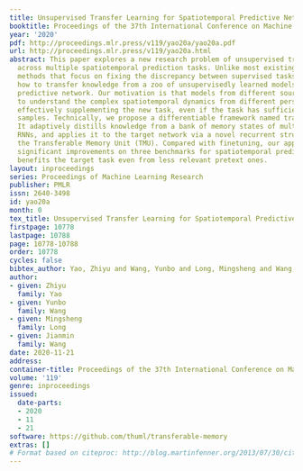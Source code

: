 ```yaml
---
title: Unsupervised Transfer Learning for Spatiotemporal Predictive Networks
booktitle: Proceedings of the 37th International Conference on Machine Learning
year: '2020'
pdf: http://proceedings.mlr.press/v119/yao20a/yao20a.pdf
url: http://proceedings.mlr.press/v119/yao20a.html
abstract: This paper explores a new research problem of unsupervised transfer learning
  across multiple spatiotemporal prediction tasks. Unlike most existing transfer learning
  methods that focus on fixing the discrepancy between supervised tasks, we study
  how to transfer knowledge from a zoo of unsupervisedly learned models towards another
  predictive network. Our motivation is that models from different sources are expected
  to understand the complex spatiotemporal dynamics from different perspectives, thereby
  effectively supplementing the new task, even if the task has sufficient training
  samples. Technically, we propose a differentiable framework named transferable memory.
  It adaptively distills knowledge from a bank of memory states of multiple pretrained
  RNNs, and applies it to the target network via a novel recurrent structure called
  the Transferable Memory Unit (TMU). Compared with finetuning, our approach yields
  significant improvements on three benchmarks for spatiotemporal prediction, and
  benefits the target task even from less relevant pretext ones.
layout: inproceedings
series: Proceedings of Machine Learning Research
publisher: PMLR
issn: 2640-3498
id: yao20a
month: 0
tex_title: Unsupervised Transfer Learning for Spatiotemporal Predictive Networks
firstpage: 10778
lastpage: 10788
page: 10778-10788
order: 10778
cycles: false
bibtex_author: Yao, Zhiyu and Wang, Yunbo and Long, Mingsheng and Wang, Jianmin
author:
- given: Zhiyu
  family: Yao
- given: Yunbo
  family: Wang
- given: Mingsheng
  family: Long
- given: Jianmin
  family: Wang
date: 2020-11-21
address: 
container-title: Proceedings of the 37th International Conference on Machine Learning
volume: '119'
genre: inproceedings
issued:
  date-parts:
  - 2020
  - 11
  - 21
software: https://github.com/thuml/transferable-memory
extras: []
# Format based on citeproc: http://blog.martinfenner.org/2013/07/30/citeproc-yaml-for-bibliographies/
---
```

